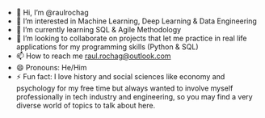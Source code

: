 - 👋 Hi, I’m @raulrochag
- 👀 I’m interested in Machine Learning, Deep Learning & Data Engineering
- 🌱 I’m currently learning SQL & Agile Methodology
- 💞️ I’m looking to collaborate on projects that let me practice in real life applications for my programming skills (Python & SQL)
- 📫 How to reach me raul.rochag@outlook.com
- 😄 Pronouns: He/Him
- ⚡ Fun fact: I love history and social sciences like economy and psychology for my free time but always wanted to involve myself professionally in tech industry and engineering, so you may find a very diverse world of topics to talk about here.

<!---
raulrochag/raulrochag is a ✨ special ✨ repository because its `README.md` (this file) appears on your GitHub profile.
You can click the Preview link to take a look at your changes.
--->
